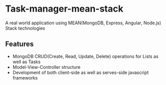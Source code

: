 # Task-manager-mean-stack
A real world application using MEAN(MongoDB, Express, Angular, Node.js) Stack technologies

## Features
- MongoDB CRUD(Create, Read, Update, Delete) operations for Lists as well as Tasks
- Model-View-Controller structure
- Development of both client-side as well as serves-side javascript frameworks
